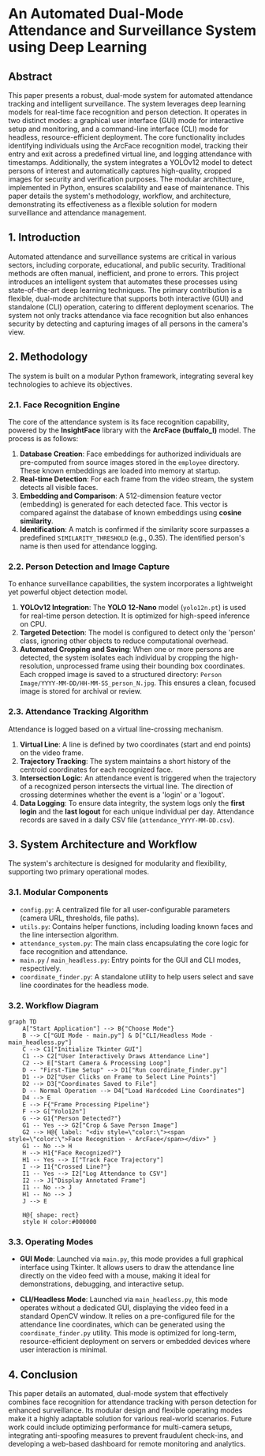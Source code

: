 # An Automated Dual-Mode Attendance and Surveillance System using Deep Learning

## Abstract

This paper presents a robust, dual-mode system for automated attendance tracking and intelligent surveillance. The system leverages deep learning models for real-time face recognition and person detection. It operates in two distinct modes: a graphical user interface (GUI) mode for interactive setup and monitoring, and a command-line interface (CLI) mode for headless, resource-efficient deployment. The core functionality includes identifying individuals using the ArcFace recognition model, tracking their entry and exit across a predefined virtual line, and logging attendance with timestamps. Additionally, the system integrates a YOLOv12 model to detect persons of interest and automatically captures high-quality, cropped images for security and verification purposes. The modular architecture, implemented in Python, ensures scalability and ease of maintenance. This paper details the system's methodology, workflow, and architecture, demonstrating its effectiveness as a flexible solution for modern surveillance and attendance management.

## 1. Introduction

Automated attendance and surveillance systems are critical in various sectors, including corporate, educational, and public security. Traditional methods are often manual, inefficient, and prone to errors. This project introduces an intelligent system that automates these processes using state-of-the-art deep learning techniques. The primary contribution is a flexible, dual-mode architecture that supports both interactive (GUI) and standalone (CLI) operation, catering to different deployment scenarios. The system not only tracks attendance via face recognition but also enhances security by detecting and capturing images of all persons in the camera's view.

## 2. Methodology

The system is built on a modular Python framework, integrating several key technologies to achieve its objectives.

### 2.1. Face Recognition Engine

The core of the attendance system is its face recognition capability, powered by the **InsightFace** library with the **ArcFace (buffalo_l)** model. The process is as follows:

1.  **Database Creation**: Face embeddings for authorized individuals are pre-computed from source images stored in the `employee` directory. These known embeddings are loaded into memory at startup.
2.  **Real-time Detection**: For each frame from the video stream, the system detects all visible faces.
3.  **Embedding and Comparison**: A 512-dimension feature vector (embedding) is generated for each detected face. This vector is compared against the database of known embeddings using **cosine similarity**.
4.  **Identification**: A match is confirmed if the similarity score surpasses a predefined `SIMILARITY_THRESHOLD` (e.g., 0.35). The identified person's name is then used for attendance logging.

### 2.2. Person Detection and Image Capture

To enhance surveillance capabilities, the system incorporates a lightweight yet powerful object detection model.

1.  **YOLOv12 Integration**: The **YOLO 12-Nano** model (`yolo12n.pt`) is used for real-time person detection. It is optimized for high-speed inference on CPU.
2.  **Targeted Detection**: The model is configured to detect only the 'person' class, ignoring other objects to reduce computational overhead.
3.  **Automated Cropping and Saving**: When one or more persons are detected, the system isolates each individual by cropping the high-resolution, unprocessed frame using their bounding box coordinates. Each cropped image is saved to a structured directory: `Person Image/YYYY-MM-DD/HH-MM-SS_person_N.jpg`. This ensures a clean, focused image is stored for archival or review.

### 2.3. Attendance Tracking Algorithm

Attendance is logged based on a virtual line-crossing mechanism.

1.  **Virtual Line**: A line is defined by two coordinates (start and end points) on the video frame.
2.  **Trajectory Tracking**: The system maintains a short history of the centroid coordinates for each recognized face.
3.  **Intersection Logic**: An attendance event is triggered when the trajectory of a recognized person intersects the virtual line. The direction of crossing determines whether the event is a 'login' or a 'logout'.
4.  **Data Logging**: To ensure data integrity, the system logs only the **first login** and the **last logout** for each unique individual per day. Attendance records are saved in a daily CSV file (`attendance_YYYY-MM-DD.csv`).

## 3. System Architecture and Workflow

The system's architecture is designed for modularity and flexibility, supporting two primary operational modes.

### 3.1. Modular Components

-   `config.py`: A centralized file for all user-configurable parameters (camera URL, thresholds, file paths).
-   `utils.py`: Contains helper functions, including loading known faces and the line intersection algorithm.
-   `attendance_system.py`: The main class encapsulating the core logic for face recognition and attendance.
-   `main.py` / `main_headless.py`: Entry points for the GUI and CLI modes, respectively.
-   `coordinate_finder.py`: A standalone utility to help users select and save line coordinates for the headless mode.

### 3.2. Workflow Diagram

```mermaid
graph TD
    A["Start Application"] --> B{"Choose Mode"}
    B --> C["GUI Mode - main.py"] & D["CLI/Headless Mode - main_headless.py"]
    C --> C1["Initialize Tkinter GUI"]
    C1 --> C2["User Interactively Draws Attendance Line"]
    C2 --> E["Start Camera & Processing Loop"]
    D -- "First-Time Setup" --> D1["Run coordinate_finder.py"]
    D1 --> D2["User Clicks on Frame to Select Line Points"]
    D2 --> D3["Coordinates Saved to File"]
    D -- Normal Operation --> D4["Load Hardcoded Line Coordinates"]
    D4 --> E
    E --> F{"Frame Processing Pipeline"}
    F --> G["Yolo12n"]
    G --> G1{"Person Detected?"}
    G1 -- Yes --> G2["Crop & Save Person Image"]
    G2 --> H@{ label: "<div style=\"color:\"><span style=\"color:\">Face Recognition - ArcFace</span></div>" }
    G1 -- No --> H
    H --> H1{"Face Recognized?"}
    H1 -- Yes --> I["Track Face Trajectory"]
    I --> I1{"Crossed Line?"}
    I1 -- Yes --> I2["Log Attendance to CSV"]
    I2 --> J["Display Annotated Frame"]
    I1 -- No --> J
    H1 -- No --> J
    J --> E

    H@{ shape: rect}
    style H color:#000000
```

### 3.3. Operating Modes

-   **GUI Mode**: Launched via `main.py`, this mode provides a full graphical interface using Tkinter. It allows users to draw the attendance line directly on the video feed with a mouse, making it ideal for demonstrations, debugging, and interactive setup.

-   **CLI/Headless Mode**: Launched via `main_headless.py`, this mode operates without a dedicated GUI, displaying the video feed in a standard OpenCV window. It relies on a pre-configured file for the attendance line coordinates, which can be generated using the `coordinate_finder.py` utility. This mode is optimized for long-term, resource-efficient deployment on servers or embedded devices where user interaction is minimal.

## 4. Conclusion

This paper details an automated, dual-mode system that effectively combines face recognition for attendance tracking with person detection for enhanced surveillance. Its modular design and flexible operating modes make it a highly adaptable solution for various real-world scenarios. Future work could include optimizing performance for multi-camera setups, integrating anti-spoofing measures to prevent fraudulent check-ins, and developing a web-based dashboard for remote monitoring and analytics.
